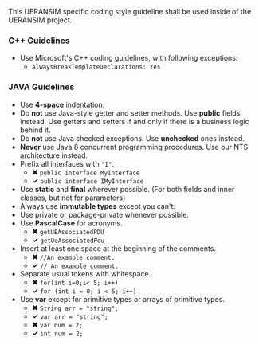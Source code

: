 This UERANSIM specific coding style guideline shall be used inside of the UERANSIM project.

### C++ Guidelines

- Use Microsoft's C++ coding guidelines, with following exceptions:
    - `AlwaysBreakTemplateDeclarations: Yes`

### JAVA Guidelines

- Use **4-space** indentation.
- Do **not** use Java-style getter and setter methods. Use **public** fields instead. Use getters and setters if and only if there is a business logic behind it.
- Do **not** use Java checked exceptions. Use **unchecked** ones instead.
- **Never** use Java 8 concurrent programming procedures. Use our NTS architecture instead.
- Prefix all interfaces with `"I"`.
    - **✖** `public interface MyInterface`
    - **✓**    `public interface IMyInterface`
- Use **static** and **final** wherever possible. (For both fields and inner classes, but not for parameters)
- Always use **immutable types** except you can't.
- Use private or package-private whenever possible.
- Use **PascalCase** for acronyms.
    - **✖** `getUEAssociatedPDU`
    - **✓** `getUeAssociatedPdu`
- Insert at least one space at the beginning of the comments.
    - **✖** `//An example comment.`
    - **✓** `// An example comment.`
- Separate usual tokens with whitespace.
    - **✖** `for(int i=0;i< 5; i++)`
    - **✓** `for (int i = 0; i < 5; i++)`
- Use **var** except for primitive types or arrays of primitive types.
    - **✖** `String arr = "string";`
    - **✓** `var arr = "string";`
    - **✖** `var num = 2;`
    - **✓** `int num = 2;`